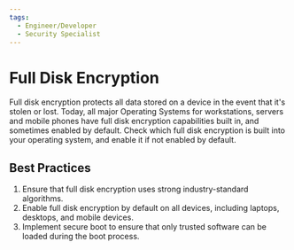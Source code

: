 ```yaml
---
tags:
  - Engineer/Developer
  - Security Specialist
---
```


# Full Disk Encryption


Full disk encryption protects all data stored on a device in the event that it's stolen or lost. Today, all major Operating Systems for workstations, servers and mobile phones have full disk encryption capabilities built in, and sometimes enabled by default. Check which full disk encryption is built into your operating system, and enable it if not enabled by default.

## Best Practices

1. Ensure that full disk encryption uses strong industry-standard algorithms.
2. Enable full disk encryption by default on all devices, including laptops, desktops, and mobile devices.
3. Implement secure boot to ensure that only trusted software can be loaded during the boot process.